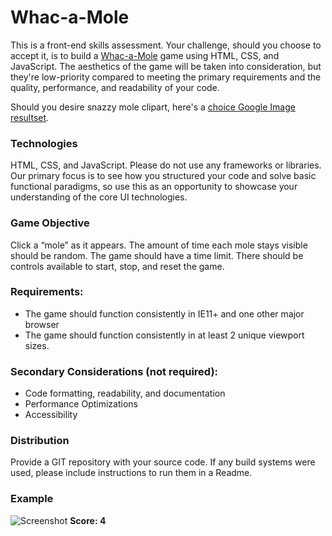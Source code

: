 # Whac-a-Mole
This is a front-end skills assessment. Your challenge, should you choose to accept it, is to build a [Whac-a-Mole](https://en.wikipedia.org/wiki/Whac-A-Mole) game using HTML, CSS, and JavaScript. The aesthetics of the game will be taken into consideration, but they're low-priority compared to meeting the primary requirements and the quality, performance, and readability of your code.

Should you desire snazzy mole clipart, here's a [choice Google Image resultset](https://www.google.com/search?q=monty+mole&tbm=isch&source=lnt&tbs=ic:trans&sa=X&ved=0ahUKEwiq2-T0n_HdAhUjZN8KHYhOAB4QpwUIIA&biw=1527&bih=758&dpr=2).

### Technologies
HTML, CSS, and JavaScript. Please do not use any frameworks or libraries. Our primary focus is to see how you structured your code and solve basic functional paradigms, so use this as an opportunity to showcase your understanding of the core UI technologies. 

### Game Objective
Click a “mole” as it appears. The amount of time each mole stays visible should be random. The game should have a time limit. There should be controls available to start, stop, and reset the game. 

### Requirements:
- The game should function consistently in IE11+ and one other major browser
- The game should function consistently in at least 2 unique viewport sizes. 

### Secondary Considerations (not required):
- Code formatting, readability, and documentation
- Performance Optimizations
- Accessibility

### Distribution
Provide a GIT repository with your source code. If any build systems were used, please include instructions to run them in a Readme. 

### Example
![Screenshot](https://www.dropbox.com/s/8z1uf1jbn9ic98r/whack-a-mole-550x405.png?dl=1)
**Score: 4**
